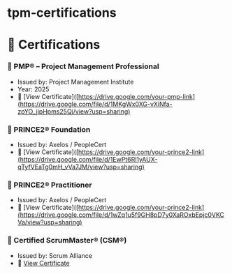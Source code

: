 # tpm-certifications
# 📜 Certifications

### 🧾 PMP® – Project Management Professional  
- Issued by: Project Management Institute  
- Year: 2025 
- 🔗 [View Certificate]([https://drive.google.com/your-pmp-link](https://drive.google.com/file/d/1MKgWx0XG-vXiNfa-zpYO_jjpHpms25Qj/view?usp=sharing)

### 📜 PRINCE2® Foundation 
- Issued by: Axelos / PeopleCert  
- 🔗 [View Certificate]([https://drive.google.com/your-prince2-link](https://drive.google.com/file/d/1EwPt6Rl1yAUX-qTyfVEaTg0mH_vVa7JM/view?usp=sharing)

### 📜 PRINCE2® Practitioner  
- Issued by: Axelos / PeopleCert  
- 🔗 [View Certificate]([https://drive.google.com/your-prince2-link](https://drive.google.com/file/d/1wZq1u5f9GH8pD7y0XaROxbEpjc0VKCVa/view?usp=sharing)

### 🚀 Certified ScrumMaster® (CSM®)  
- Issued by: Scrum Alliance  
- 🔗 [View Certificate]([https://drive.google.com/your-csm-link](https://drive.google.com/file/d/1hmd1fYIG5mU7BWAi5i0TrHTMLNGWce3I/view?usp=sharing))
